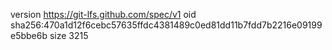 version https://git-lfs.github.com/spec/v1
oid sha256:470a1d12f6cebc57635ffdc4381489c0ed81dd11b7fdd7b2216e09199e5bbe6b
size 3215
